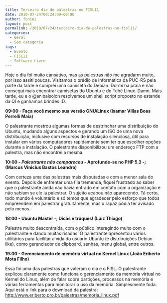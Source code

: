 ```yaml
---
title: Terceiro dia de palestras no FISL11
date: 2010-07-24T00:24:09+00:00
author: fonini
layout: post
permalink: /2010/07/24/terceiro-dia-de-palestras-no-fisl11/
categories:
  - Geral
  - Sem categoria
tags:
  - Evento
  - FISL11
  - Software Livre
---
```

Hoje o dia foi muito cansativo, mas as palestras não me agradarm muito, por isso assiti poucas. Visitamos o prédio de informática da PUC-RS pela parte da tarde e comprei uma camiseta do Debian. Dormi na praia e não consegui mais encontrar camisetas do Ubuntu e do Tchê Linux. Damn. Mais tarde, eu e o @anibalsolon resolvemos um shell script proposto no estande da QI e ganhamos brindes :D.

**09:00 - Faça você mesmo sua versão GNU/Linux (Isamar Villas Boas Perrelli Maia)**

O palestrante mostrou algumas formas de destrinchar uma distribuição do Ubuntu, mudando alguns aspectos e gerando um ISO de uma nova distribuição, inclusive com recursos de instalação silenciosa, útil para instalar em vários computadores rapidamente sem ter que escolher opções durante a instalação. O palestrante disponibilizou um endereço FTP com a palestra, mas não encontrei a mesma. 

**10:00 - _Palestrante não compareceu_ - Aprofunde-se no PHP 5.3 -; (Marcus Vinicius Bastos Leandro)**

Com certeza uma das palestras mais disputadas e com a menor sala do evento. Depois de enfrentar uma fila tremenda, fiquei frustrado ao saber que o palestrante ainda não havia entrado em contato com a organização e não sabiam se ele ia palestrar. O sujeito acabou não aparecendo. Tá certo, todo mundo é voluntário e só temos que agradecer pelo esforço que todos empreendem em palestrar gratuitamente, mas o rapaz podia ter avisado pelo menos. 

**18:00 - Ubuntu Master -; Dicas e truques! (Luiz Thiago)**

Palestra muito descontraída, com o público interagindo muito com o palestrante e dando muitas risadas. O palestrante apresentou vários utilitários para facilitar a vida do usuário Ubuntu (e distribuições Debian-like), como gerenciador de clipboard, senhas, menu global, entre outros. 

**19:00 - Gerenciamento de memória virtual no Kernel Linux (João Eriberto Mota Filho)**

Essa foi uma das palestras que valeram o dia e o FISL. O palestrante explicou claramente como funciona o gerenciamento da memória virtual no Kernel do Linux, além de falar sobre partições, processos na memória e várias ferramentas para monitorar o uso da memória. Simplesmente foda. Aqui está o link para o download da palestra: <a href="http://www.eriberto.pro.br/palestras/memoria_linux.pdf" rel="externo nofollow">http://www.eriberto.pro.br/palestras/memoria_linux.pdf</a>